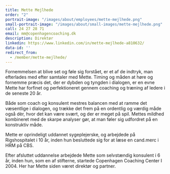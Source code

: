 ```yaml
---
title: Mette Mejlhede
order: "2"
portrait-image: "/images/about/employees/mette-mejlhede.png"
small-portrait-image: "/images/about/small-images/mette-mejlhede.png"
call: 24 27 28 71
email: mm@copenhagencoaching.dk
description: Direktør
linkedin: https://www.linkedin.com/in/mette-mejlhede-a810632/
data-id: ''
redirect_from:
  - /member/mette-mejlhede/
---
```

Fornemmelsen at blive set og føle sig forstået, er et af de indtryk, man efterlades med efter samtaler med Mette. Timing og måden at høre og fornemme præcis det, der er dybden og tyngden i dialogen, er en evne Mette har forfinet og perfektioneret gennem coaching og træning af ledere i de seneste 20 år.

Både som coach og konsulent mestres balancen med at ramme det væsentlige i dialogen, og trække det frem på en ordentlig og værdig måde også dèr, hvor det kan være svært, og der er meget på spil. Mettes mildhed kombineret med de skarpe analyser gør, at man føler sig udfordret på en konstruktiv måde.

Mette er oprindeligt uddannet sygeplejerske, og arbejdede på Rigshospitalet i 10 år, inden hun besluttede sig for at læse en cand.merc i HRM på CBS.

Efter afsluttet uddannelse arbejdede Mette som selvstændig  konsulent i 6 år, inden hun, som en af stifterne, startede Copenhagen Coaching Center I 2004. Her har Mette siden været direktør og partner.